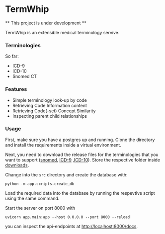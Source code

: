 # TermWhip

** This project is under development **

TermWhip is an extensible medical terminology servive.

### Terminologies

So far:
- ICD-9
- ICD-10
- Snomed CT

### Features

- Simple terminology look-up by code
- Retrieving Code Information content
- Retrieving Code(-set) Concept Similarity
- Inspecting parent child relationships

### Usage

First, make sure you have a postgres up and running. Clone the directory and install the requirements inside a virtual environment.

Next, you need to download the release files for the terminologies that you want to support ([snomed](https://www.nlm.nih.gov/healthit/snomedct/international.html), [ICD-9](https://www.cms.gov/Medicare/Coding/ICD9ProviderDiagnosticCodes/codes) ,[ICD-10](https://www.cms.gov/Medicare/Coding/ICD10/2018-ICD-10-CM-and-GEMs)).
Store the respective folder inside [downloads](./src/downloads).

Change into the `src` directory and create the database with:

```shell
python -m app.scripts.create_db
```

Load the required data into the database by running the respevtive script using the same command.

Start the server on port 8000 with

```shell
uvicorn app.main:app --host 0.0.0.0 --port 8000 --reload
```

you can inspect the api-endpoints at [http://localhost:8000/docs](http://localhost:8000/docs).
